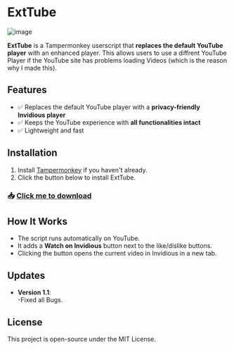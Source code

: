 # ExtTube

![image](https://github.com/user-attachments/assets/6df1aae0-dff8-4e81-91bb-e6967d28623c)

**ExtTube** is a Tampermonkey userscript that **replaces the default YouTube player** with an enhanced player. This allows users to use a diffrent YouTube Player if the YouTube site has problems loading Videos (which is the reason why I made this).

## Features
- ✅ Replaces the default YouTube player with a **privacy-friendly Invidious player**  
- ✅ Keeps the YouTube experience with **all functionalities intact**  
- ✅ Lightweight and fast 

## Installation
1. Install [Tampermonkey](https://www.tampermonkey.net/) if you haven't already.
2. Click the button below to install ExtTube.

### 📥 [Click me to download](https://github.com/sypcerr/ExtTube/raw/refs/heads/main/ExtTube.user.js)

## How It Works
- The script runs automatically on YouTube.
- It adds a **Watch on Invidious** button next to the like/dislike buttons.
- Clicking the button opens the current video in Invidious in a new tab.

## Updates
- **Version 1.1**:  
 -Fixed all Bugs.

## License
This project is open-source under the MIT License.
